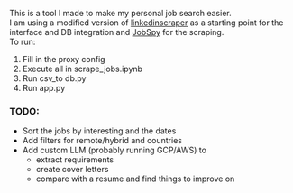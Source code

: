 This is a tool I made to make my personal job search easier. \
I am using a modified version of [linkedinscraper](https://github.com/cwwmbm/linkedinscraper) as a starting point for the interface and DB integration and [JobSpy](https://github.com/cullenwatson/JobSpy) for the scraping. \
To run: 
1. Fill in the proxy config
2. Execute all in scrape_jobs.ipynb
3. Run csv_to db.py
4. Run app.py

### TODO:
- Sort the jobs by interesting and the dates
- Add filters for remote/hybrid and countries
- Add custom LLM (probably running GCP/AWS) to
  -   extract requirements
  -   create cover letters
  -   compare with a resume and find things to improve on
